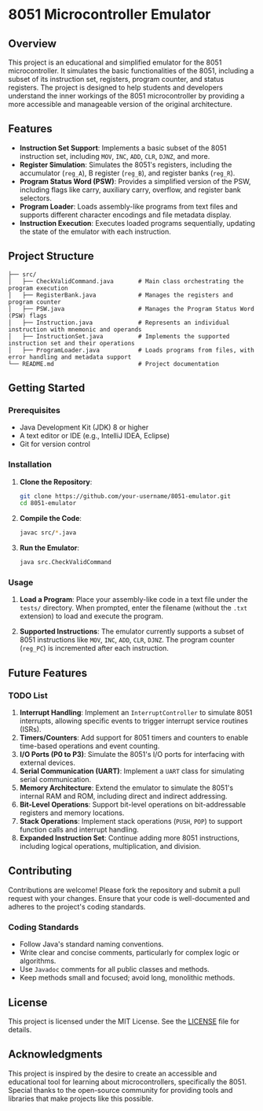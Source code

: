 # 8051 Microcontroller Emulator

## Overview

This project is an educational and simplified emulator for the 8051 microcontroller. It simulates the basic functionalities of the 8051, including a subset of its instruction set, registers, program counter, and status registers. The project is designed to help students and developers understand the inner workings of the 8051 microcontroller by providing a more accessible and manageable version of the original architecture.

## Features

- **Instruction Set Support**: Implements a basic subset of the 8051 instruction set, including `MOV`, `INC`, `ADD`, `CLR`, `DJNZ`, and more.
- **Register Simulation**: Simulates the 8051's registers, including the accumulator (`reg_A`), B register (`reg_B`), and register banks (`reg_R`).
- **Program Status Word (PSW)**: Provides a simplified version of the PSW, including flags like carry, auxiliary carry, overflow, and register bank selectors.
- **Program Loader**: Loads assembly-like programs from text files and supports different character encodings and file metadata display.
- **Instruction Execution**: Executes loaded programs sequentially, updating the state of the emulator with each instruction.

## Project Structure

```
├── src/
│   ├── CheckValidCommand.java       # Main class orchestrating the program execution
│   ├── RegisterBank.java            # Manages the registers and program counter
│   ├── PSW.java                     # Manages the Program Status Word (PSW) flags
│   ├── Instruction.java             # Represents an individual instruction with mnemonic and operands
│   ├── InstructionSet.java          # Implements the supported instruction set and their operations
│   ├── ProgramLoader.java           # Loads programs from files, with error handling and metadata support
└── README.md                        # Project documentation
```

## Getting Started

### Prerequisites

- Java Development Kit (JDK) 8 or higher
- A text editor or IDE (e.g., IntelliJ IDEA, Eclipse)
- Git for version control

### Installation

1. **Clone the Repository**:
   ```sh
   git clone https://github.com/your-username/8051-emulator.git
   cd 8051-emulator
   ```

2. **Compile the Code**:
   ```sh
   javac src/*.java
   ```

3. **Run the Emulator**:
   ```sh
   java src.CheckValidCommand
   ```

### Usage

1. **Load a Program**: Place your assembly-like code in a text file under the `tests/` directory. When prompted, enter the filename (without the `.txt` extension) to load and execute the program.

2. **Supported Instructions**: The emulator currently supports a subset of 8051 instructions like `MOV`, `INC`, `ADD`, `CLR`, `DJNZ`. The program counter (`reg_PC`) is incremented after each instruction.

## Future Features

### TODO List

1. **Interrupt Handling**: Implement an `InterruptController` to simulate 8051 interrupts, allowing specific events to trigger interrupt service routines (ISRs).
2. **Timers/Counters**: Add support for 8051 timers and counters to enable time-based operations and event counting.
3. **I/O Ports (P0 to P3)**: Simulate the 8051's I/O ports for interfacing with external devices.
4. **Serial Communication (UART)**: Implement a `UART` class for simulating serial communication.
5. **Memory Architecture**: Extend the emulator to simulate the 8051's internal RAM and ROM, including direct and indirect addressing.
6. **Bit-Level Operations**: Support bit-level operations on bit-addressable registers and memory locations.
7. **Stack Operations**: Implement stack operations (`PUSH`, `POP`) to support function calls and interrupt handling.
8. **Expanded Instruction Set**: Continue adding more 8051 instructions, including logical operations, multiplication, and division.

## Contributing

Contributions are welcome! Please fork the repository and submit a pull request with your changes. Ensure that your code is well-documented and adheres to the project's coding standards.

### Coding Standards

- Follow Java's standard naming conventions.
- Write clear and concise comments, particularly for complex logic or algorithms.
- Use `Javadoc` comments for all public classes and methods.
- Keep methods small and focused; avoid long, monolithic methods.

## License

This project is licensed under the MIT License. See the [LICENSE](LICENSE) file for details.

## Acknowledgments

This project is inspired by the desire to create an accessible and educational tool for learning about microcontrollers, specifically the 8051. Special thanks to the open-source community for providing tools and libraries that make projects like this possible.
